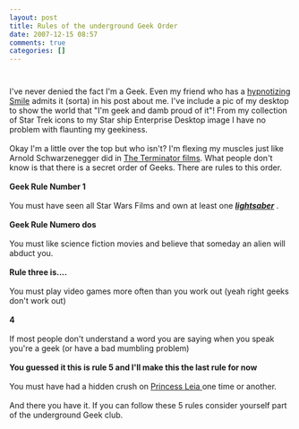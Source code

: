 ```yaml
---
layout: post
title: Rules of the underground Geek Order
date: 2007-12-15 08:57
comments: true
categories: []
---
```

<a onblur="try {parent.deselectBloggerImageGracefully();} catch(e) {}" href="http://2.bp.blogspot.com/_QnxE8XBPT48/R2OdciEm1PI/AAAAAAAAAPs/kWbAJg810hA/s1600-h/Geek-Destop.bmp"><img style="margin: 0px auto 10px; display: block; text-align: center; cursor: pointer;" src="http://2.bp.blogspot.com/_QnxE8XBPT48/R2OdciEm1PI/AAAAAAAAAPs/kWbAJg810hA/s400/Geek-Destop.bmp" alt="" id="BLOGGER_PHOTO_ID_5144128312895263986" border="0" /></a><br />I've never denied the fact I'm a Geek. Even my friend who has a <a href="http://zaknicola.wordpress.com/2007/12/14/bryan-siegels-life-uncut/">hypnotizing Smile</a> admits it (sorta) in his post about me. I've include a pic of my desktop to show the world that "I'm geek and damb proud of it"! From my collection of Star Trek icons to my Star ship Enterprise Desktop image I have no problem with flaunting my geekiness.<br /><br />Okay I'm a little over the top but who isn't? I'm flexing my muscles just like Arnold Schwarzenegger did in <a href="http://en.wikipedia.org/wiki/The_Terminator">The Terminator films</a>. What people don't know is that there is a secret order of Geeks. There are rules to this order.<br /><br /><span style="font-weight: bold;">Geek Rule Number 1</span><br /><br />You must have seen all Star Wars Films and own at least one <a href="http://www.google.com/search?num=50&amp;hl=en&amp;rlz=1B3GGGL_enUS243US243&amp;sa=X&amp;oi=spell&amp;resnum=0&amp;ct=result&amp;cd=1&amp;q=lightsaber&amp;spell=1" class="p"><b><i>lightsaber</i></b></a>  .<br /><br /><span style="font-weight: bold;">Geek Rule Numero dos</span><br /><br />You must like science fiction movies and believe that someday an alien will abduct you.<br /><br /><span style="font-weight: bold;">Rule three is....</span><br /><br />You must play video games more often than you work out (yeah right geeks don't work out)<br /><br /><span style="font-weight: bold;">4</span><br /><br />If most people don't understand a word you are saying when you speak you're a geek (or have a bad mumbling problem)<br /><br /><span style="font-weight: bold;">You guessed it this is rule 5 and I'll make this the last rule for now</span><br /><br />You must have had a hidden crush on <a href="http://starwars.ugo.com/images/girls/starwars_carriefisher/starwars_carriefisher_3.jpg">Princess Leia </a>one time or another.<br /><br />And there you have it. If you can follow these 5 rules consider yourself part of the underground Geek club.
